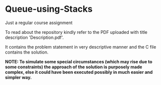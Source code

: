 # Queue-using-Stacks
Just a regular course assignment

To read about the repository kindly refer to the PDF uploaded with title description 'Description.pdf'.

It contains the problem statement in very descriptive manner and the C file contains the solution.

**NOTE: To simulate some special circumstances (which may rise due to some constraints) the approach of the solution is purposely made complex,
else it could have been executed possibly in much easier and simpler way.**
